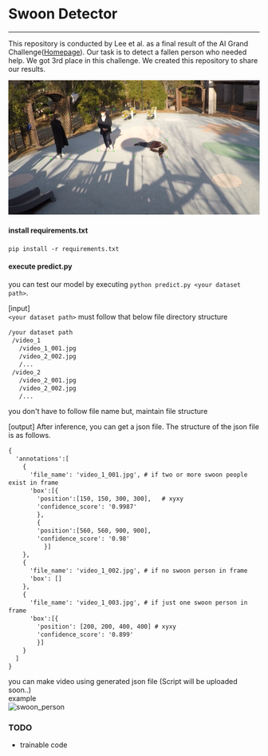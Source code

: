 # Swoon Detector
---
 This repository is conducted by Lee et al. as a final result of the AI Grand Challenge([Homepage](https://ai-challenge.kr)).
 Our task is to detect a fallen person who needed help. We got 3rd place in this challenge. We created this repository to share our results.

![image1](./source/falldown.png)

#### install requirements.txt
`pip install -r requirements.txt`

#### execute predict.py
 you can test our model by executing `python predict.py <your dataset path>`.

 [input] \
 `<your dataset path>` must follow that below file directory structure

 ~~~
/your dataset path
  /video_1
    /video_1_001.jpg
    /video_2_002.jpg
    /...
  /video_2
    /video_2_001.jpg
    /video_2_002.jpg
    /...

 ~~~
you don't have to follow file name but, maintain file structure


[output]
After inference, you can get a json file.
The structure of the json file is as follows.

~~~
{
  'annotations':[
    {
      'file_name': 'video_1_001.jpg', # if two or more swoon people exist in frame
      'box':[{
        'position':[150, 150, 300, 300],   # xyxy
        'confidence_score': '0.9987'
        },
        {
        'position':[560, 560, 900, 900],
        'confidence_score': '0.98'
          }]
    },
    {
      'file_name': 'video_1_002.jpg', # if no swoon person in frame
      'box': []
    },
    {
      'file_name': 'video_1_003.jpg', # if just one swoon person in frame
      'box':[{
        'position': [200, 200, 400, 400] # xyxy
        'confidence_score': '0.899'
        }]
    }
  ]
}
~~~

you can make video using generated json file (Script will be uploaded soon..)\
example\
![swoon_person](./source/swoon_person.gif)



### TODO
- trainable code

